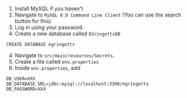 1. Install MySQL if you haven't
2. Navigate to `MySQL 8.0 Command Line Client` (You can use the search button for this)
3. Log in using your password.
4. Create a new database called `EGringottsDB`
```MYSQL
CREATE DATABASE egringotts
```
4. Navigate to `src/main/resources/Secrets`. 
5. Create a file called `env.properties`
6. Inside `env.properties`, add
```env.properties
DB_USER=XXX
DB_DATABASE_URL=jdbc:mysql://localhost:3306/egringotts
DB_PASSWORD=XXX
```